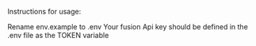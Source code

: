 Instructions for usage:

Rename env.example to .env
Your fusion Api key should be defined in the .env file as the TOKEN variable
